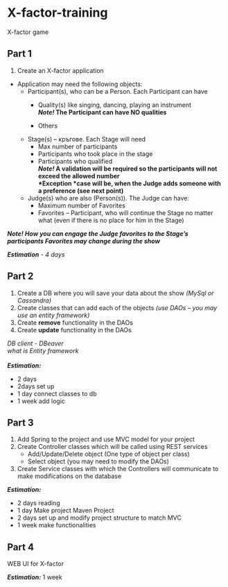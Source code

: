 # X-factor-training
X-factor game
## Part 1 ##
1. Create an X-factor application
-	Application may need the following objects:
	-	Participant(s), who can be a Person. Each Participant can have
		-	Quality(s) like singing, dancing, playing an instrument<br/>
***Note!* The Participant can have NO qualities**


		- Others
	- Stage(s) – кръгове. Each Stage will need
		- Max number of participants
		- Participants who took place in the stage
		- Participants who qualified<br/>***Note!* A validation will be required so the participants will not exceed the allowed number<br/>*Exception *case will be, when the Judge adds someone with a preference (see next point)**<br/>
	- Judge(s) who are also (Person(s)). The Judge can have:
		- Maximum number of Favorites
		- Favorites – Participant, who will continue the Stage no matter what (even if there is no place for him in the Stage)

***Note! How you can engage the Judge favorites to the Stage’s participants
Favorites may change during the show***

***Estimation** - 4 days*
## Part 2 ##
1.	Create a DB where you will save your data about the show *(MySql  or Cassandra)*
2.	Create classes that can add each of the objects *(use DAOs – you may use an entity framework)*
3.	Create **remove** functionality in the DAOs
4.	Create **update** functionality in the DAOs

*DB client - DBeaver*<br/>
*what is Entity framework*<br/><br/>
***Estimation:***

- 2 days 
- 2days set up
- 1 day connect classes to db
- 1 week add logic
## Part 3 ##
1.	Add Spring to the project and use MVC model for your project
2.	Create Controller classes which will be called using REST services
	-	Add/Update/Delete object (One type of object per class)
	-	Select object (you may need to modify the DAOs)
3.	Create Service classes with which the Controllers will communicate to make modifications on the database


***Estimation:***

- 2 days reading
- 1 day Make project Maven Project
- 2 days set up and modify project structure to match MVC
- 1 week make functionalities 
## Part 4 ##
WEB UI for X-factor

***Estimation:***
1 week
